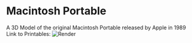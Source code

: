 # Macintosh Portable
A 3D Model of the original Macintosh Portable released by Apple in 1989
Link to Printables: 
![Render](https://github.com/amoghagrawal/macintosh/commit/27d4c406717c53096e7c88c858fc2adb0b97fee0)
